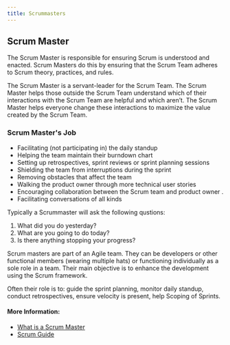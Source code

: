 ```yaml
---
title: Scrummasters
---
```

## Scrum Master

The Scrum Master is responsible for ensuring Scrum is understood and enacted. Scrum Masters do this by ensuring that the Scrum Team adheres to Scrum theory, practices, and rules.

The Scrum Master is a servant-leader for the Scrum Team. The Scrum Master helps those outside the Scrum Team understand which of their interactions with the Scrum Team are helpful and which aren’t. The Scrum Master helps everyone change these interactions to maximize the value created by the Scrum Team.

### Scrum Master's Job

- Facilitating (not participating in) the daily standup
- Helping the team maintain their burndown chart
- Setting up retrospectives, sprint reviews or sprint planning sessions
- Shielding the team from interruptions during the sprint
- Removing obstacles that affect the team
- Walking the product owner through more technical user stories
- Encouraging collaboration between the Scrum team and product owner . 
- Facilitating conversations of all kinds

Typically a Scrummaster will ask the following qustions: 
1. What did you do yesterday?
2. What are you going to do today?
3. Is there anything stopping your progress?

Scrum masters are part of an Agile team. They can be developers or other functional members (wearing multiple hats) or functioning individually as a sole role in a team. Their main objective is to enhance the development using the Scrum framework.

Often their role is to: guide the sprint planning, monitor daily standup, conduct retrospectives, ensure velocity is present, help Scoping of Sprints.

#### More Information:

- <a href="https://www.scrum.org/resources/what-is-a-scrum-master" target="_blank" rel="nofollow">What is a Scrum Master</a>
- <a href="https://www.scrum.org/resources/scrum-guide" rel="nofollow">Scrum Guide</a> 
